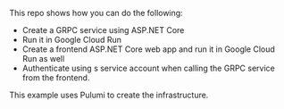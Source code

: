 
This repo shows how you can do the following:

* Create a GRPC service using ASP.NET Core
* Run it in Google Cloud Run
* Create a frontend ASP.NET Core web app and run it in Google Cloud Run as well
* Authenticate using s service account when calling the GRPC service from the frontend.

This example uses Pulumi to create the infrastructure.
